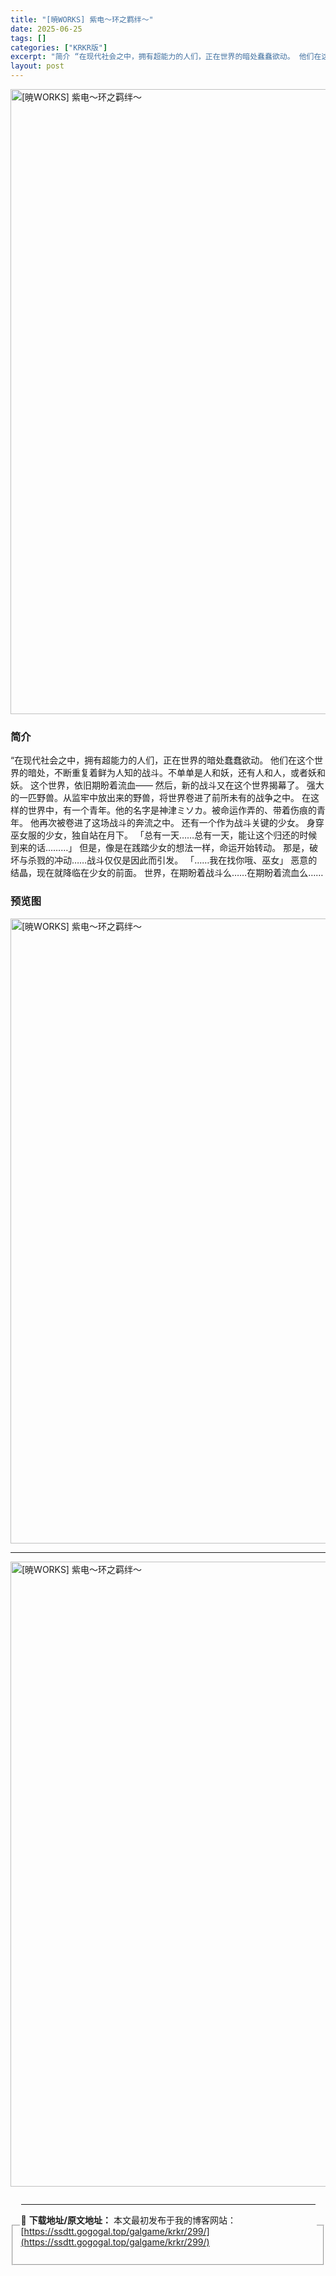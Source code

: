 ```yaml
---
title: "[暁WORKS] 紫电～环之羁绊～"
date: 2025-06-25
tags: []
categories: ["KRKR版"]
excerpt: "简介 “在现代社会之中，拥有超能力的人们，正在世界的暗处蠢蠢欲动。 他们在这个世界的暗处，不断重复着鲜为人知的战斗。不单单是人和妖，还有人和人，或者妖和妖。 这个世界，依旧期盼着流血—— 然后，新的战斗又在这个世界揭幕了。 强大的一匹野兽。从监牢中放出来的野兽，将世界卷进了前所未有的战争之中。 在这&hellip;"
layout: post
---
```


<p><img decoding="async" style="display: block; margin-left: auto; margin-right: auto; width: 1000px;" src="https://ssdtt.gogogal.top/wp-content/uploads/2025/06/9f961-00.webp" alt="[暁WORKS] 紫电～环之羁绊～" /></p>
<div>
<h3>简介</h3>
</div>
<p>“在现代社会之中，拥有超能力的人们，正在世界的暗处蠢蠢欲动。 他们在这个世界的暗处，不断重复着鲜为人知的战斗。不单单是人和妖，还有人和人，或者妖和妖。 这个世界，依旧期盼着流血—— 然后，新的战斗又在这个世界揭幕了。 强大的一匹野兽。从监牢中放出来的野兽，将世界卷进了前所未有的战争之中。 在这样的世界中，有一个青年。他的名字是神津ミソカ。被命运作弄的、带着伤痕的青年。 他再次被卷进了这场战斗的奔流之中。 还有一个作为战斗关键的少女。 身穿巫女服的少女，独自站在月下。 「总有一天……总有一天，能让这个归还的时候到来的话………」 但是，像是在践踏少女的想法一样，命运开始转动。 那是，破坏与杀戮的冲动……战斗仅仅是因此而引发。 「……我在找你哦、巫女」 恶意的结晶，现在就降临在少女的前面。 世界，在期盼着战斗么……在期盼着流血么……</p>
<h3>预览图</h3>
<p><img decoding="async" style="display: block; margin-left: auto; margin-right: auto; width: 1000px;" src="https://ssdtt.gogogal.top/wp-content/uploads/2025/06/75455-01.webp" alt="[暁WORKS] 紫电～环之羁绊～" /></p>
<hr />
<p><img decoding="async" style="display: block; margin-left: auto; margin-right: auto; width: 1000px;" src="https://ssdtt.gogogal.top/wp-content/uploads/2025/06/944a5-02.webp" alt="[暁WORKS] 紫电～环之羁绊～" /></p>
<div></div>
<fieldset>
<legend>


---
📖 **下载地址/原文地址：** 本文最初发布于我的博客网站：[https://ssdtt.gogogal.top/galgame/krkr/299/](https://ssdtt.gogogal.top/galgame/krkr/299/)
